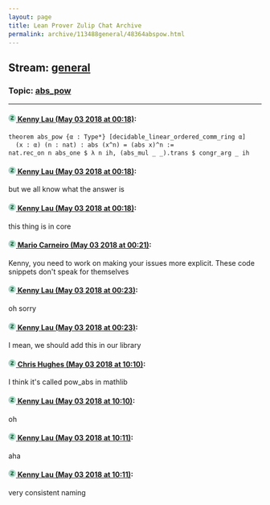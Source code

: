 ```yaml
---
layout: page
title: Lean Prover Zulip Chat Archive 
permalink: archive/113488general/48364abspow.html
---
```


## Stream: [general](index.html)
### Topic: [abs_pow](48364abspow.html)

---

#### [![Click to go to Zulip](../../assets/img/zulip2.png) Kenny Lau (May 03 2018 at 00:18)](https://leanprover.zulipchat.com/#narrow/stream/113488-general/topic/abs_pow/near/126016992):
```lean
theorem abs_pow {α : Type*} [decidable_linear_ordered_comm_ring α]
  (x : α) (n : nat) : abs (x^n) = (abs x)^n :=
nat.rec_on n abs_one $ λ n ih, (abs_mul _ _).trans $ congr_arg _ ih
```

#### [![Click to go to Zulip](../../assets/img/zulip2.png) Kenny Lau (May 03 2018 at 00:18)](https://leanprover.zulipchat.com/#narrow/stream/113488-general/topic/abs_pow/near/126016994):
but we all know what the answer is

#### [![Click to go to Zulip](../../assets/img/zulip2.png) Kenny Lau (May 03 2018 at 00:18)](https://leanprover.zulipchat.com/#narrow/stream/113488-general/topic/abs_pow/near/126016995):
this thing is in core

#### [![Click to go to Zulip](../../assets/img/zulip2.png) Mario Carneiro (May 03 2018 at 00:21)](https://leanprover.zulipchat.com/#narrow/stream/113488-general/topic/abs_pow/near/126017097):
Kenny, you need to work on making your issues more explicit. These code snippets don't speak for themselves

#### [![Click to go to Zulip](../../assets/img/zulip2.png) Kenny Lau (May 03 2018 at 00:23)](https://leanprover.zulipchat.com/#narrow/stream/113488-general/topic/abs_pow/near/126017150):
oh sorry

#### [![Click to go to Zulip](../../assets/img/zulip2.png) Kenny Lau (May 03 2018 at 00:23)](https://leanprover.zulipchat.com/#narrow/stream/113488-general/topic/abs_pow/near/126017152):
I mean, we should add this in our library

#### [![Click to go to Zulip](../../assets/img/zulip2.png) Chris Hughes (May 03 2018 at 10:10)](https://leanprover.zulipchat.com/#narrow/stream/113488-general/topic/abs_pow/near/126034375):
I think it's called pow_abs in mathlib

#### [![Click to go to Zulip](../../assets/img/zulip2.png) Kenny Lau (May 03 2018 at 10:10)](https://leanprover.zulipchat.com/#narrow/stream/113488-general/topic/abs_pow/near/126034378):
oh

#### [![Click to go to Zulip](../../assets/img/zulip2.png) Kenny Lau (May 03 2018 at 10:11)](https://leanprover.zulipchat.com/#narrow/stream/113488-general/topic/abs_pow/near/126034379):
aha

#### [![Click to go to Zulip](../../assets/img/zulip2.png) Kenny Lau (May 03 2018 at 10:11)](https://leanprover.zulipchat.com/#narrow/stream/113488-general/topic/abs_pow/near/126034387):
very consistent naming

